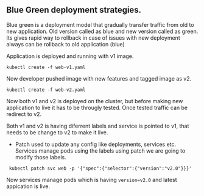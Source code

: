 ## Blue Green deployment strategies.

Blue green is a deployment model that gradually transfer traffic from old to new application. Old version called as blue and new version called as green. Its gives rapid way to rollback in case of issues with new deployment always can be rollback to old application (blue)


Application is deployed and running with v1 image. 

`kubectl create -f web-v1.yaml`

Now developer pushed image with new features and tagged image as v2. 

`kubectl create -f web-v2.yaml`

Now both v1 and v2 is deployed on the cluster, but before making new application to live it has to be througly tested. Once tested traffic can be redirect to v2.

Both v1 and v2 is having diferrent labels and service is pointed to v1, that needs to be change to v2 to make it live. 

* Patch used to update any config like deployments, services etc. Services manage pods using the labels using patch we are going to modify those labels.

` kubectl patch svc web -p '{"spec":{"selector":{"version":"v2.0"}}}'` 

Now services manage pods which is having `version=v2.0` and latest appication is live.

